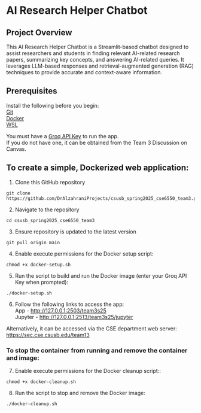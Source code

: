 # AI Research Helper Chatbot
## Project Overview
This AI Research Helper Chatbot is a Streamlit-based chatbot designed to assist researchers and students in finding relevant AI-related research papers, summarizing key concepts, and answering AI-related queries. It leverages LLM-based responses and retrieval-augmented generation (RAG) techniques to provide accurate and context-aware information.

## Prerequisites
Install the following before you begin:  
   [Git](https://git-scm.com/)  
   [Docker](https://www.docker.com/)  
   [WSL](https://learn.microsoft.com/en-us/windows/wsl/install)  
  
You must have a [Groq API Key](https://console.groq.com/keys) to run the app.  
If you do not have one, it can be obtained from the Team 3 Discussion on Canvas.  

## To create a simple, Dockerized web application:
1) Clone this GitHub repository
```
git clone https://github.com/DrAlzahraniProjects/csusb_spring2025_cse6550_team3.git
```
2) Navigate to the repository
```
cd csusb_spring2025_cse6550_team3 
```
3) Ensure repository is updated to the latest version
```
git pull origin main
```
4) Enable execute permissions for the Docker setup script:
```
chmod +x docker-setup.sh
```
5) Run the script to build and run the Docker image (enter your Groq API Key when prompted):
```
./docker-setup.sh
```
6) Follow the following links to access the app:  
App - http://127.0.0.1:2503/team3s25  
Jupyter - http://127.0.0.1:2513/team3s25/jupyter

Alternatively, it can be accessed via the CSE department web server:
https://sec.cse.csusb.edu/team13

### To stop the container from running and remove the container and image:
7) Enable execute permissions for the Docker cleanup script::
```
chmod +x docker-cleanup.sh
```
8) Run the script to stop and remove the Docker image:
```
./docker-cleanup.sh
```
